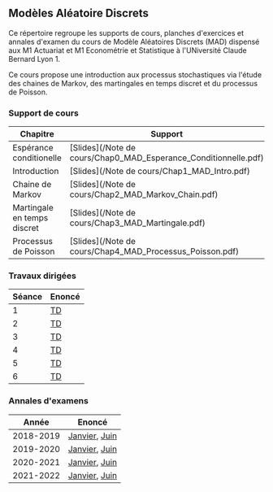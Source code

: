 ## Modèles Aléatoire Discrets	

Ce répertoire regroupe les supports de cours, planches d'exercices et annales d'examen du cours de Modèle Aléatoires Discrets (MAD) dispensé aux M1 Actuariat et M1 Econométrie et Statistique à l'UNiversité Claude Bernard Lyon 1.

Ce cours propose une introduction aux processus stochastiques via l'étude des chaines de Markov, des martingales en temps discret et du processus de Poisson. 

### Support de cours

Chapitre             | Support
-----------------   | -------------
Espérance conditionelle | [Slides](/Note de cours/Chap0_MAD_Esperance_Conditionnelle.pdf)
Introduction | [Slides](/Note de cours/Chap1_MAD_Intro.pdf)
Chaine de Markov | [Slides](/Note de cours/Chap2_MAD_Markov_Chain.pdf)
Martingale en temps discret | [Slides](/Note de cours/Chap3_MAD_Martingale.pdf)
Processus de Poisson| [Slides](/Note de cours/Chap4_MAD_Processus_Poisson.pdf)

### Travaux dirigées

Séance             | Enoncé
-----------------   | -------------
1 | [TD](TD/TD1_MAD_corrige.pdf)
2 | [TD](TD/TD2_MAD_corrige.pdf)
3 | [TD](TD/TD3_MAD_corrige.pdf)
4 | [TD](TD/TD4_MAD_corrige.pdf)
5 | [TD](TD/TD5_MAD_corrige.pdf)
6 | [TD](TD/TD6_MAD_corrige.pdf)

### Annales d'examens

Année            | Enoncé
-----------------   | -------------
2018-2019 | [Janvier](Examen/2018-2019/Exam_MAD_M1_2018-2019.pdf), [Juin](Examen/2018-2019/Rattrapage_MAD_M1_2018-2019.pdf)
2019-2020 | [Janvier](Examen/2019-2020/Final/Exam_MAD_Janvier_2020.pdf), [Juin](Examen/2019-2020/Rattrapage/Exam_MAD_Juin_2020.pdf)
2020-2021 | [Janvier](Examen/2020-2021/Exam_MAD_Janvier_2021.pdf), [Juin](Examen/2020-2021/Exam_MAD_Juin_2021.pdf)
2021-2022 | [Janvier](Examen/2021-2022/M1Actu/Final/Exam_MAD_Janvier_2022_M1Actu.pdf), [Juin](Examen/2021-2022/Rattrapage/Exam_MAD_Juin_2022.pdf)
